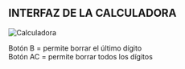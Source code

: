 ## INTERFAZ DE LA CALCULADORA
![Calculadora](https://github.com/user-attachments/assets/fcc031c2-eb5f-4e44-a32f-dd38db54bf51)

Botón B = permite borrar el último dígito
<br>
Botón AC = permite borrar todos los dígitos
